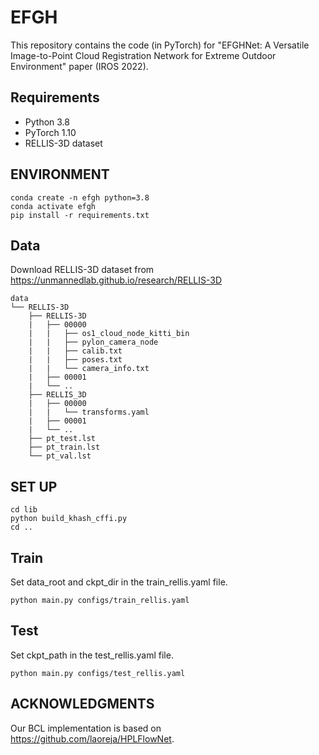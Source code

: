 
# EFGH

This repository contains the code (in PyTorch) for "EFGHNet: A Versatile Image-to-Point Cloud Registration Network for Extreme Outdoor Environment" paper (IROS 2022).

## Requirements

* Python 3.8
* PyTorch 1.10
* RELLIS-3D dataset

## ENVIRONMENT

```
conda create -n efgh python=3.8
conda activate efgh
pip install -r requirements.txt
```

## Data
Download RELLIS-3D dataset from https://unmannedlab.github.io/research/RELLIS-3D
```
data
└── RELLIS-3D
    ├── RELLIS-3D
    |   ├── 00000
    |   |   ├── os1_cloud_node_kitti_bin
    |   |   ├── pylon_camera_node
    |   |   ├── calib.txt
    |   |   ├── poses.txt
    |   |   └── camera_info.txt    
    |   ├── 00001
    |   └── ..
    ├── RELLIS_3D
    |   ├── 00000
    |   |   └── transforms.yaml
    |   ├── 00001
    |   └── ..
    ├── pt_test.lst
    ├── pt_train.lst
    └── pt_val.lst
```

## SET UP
```
cd lib 
python build_khash_cffi.py 
cd ..
```

## Train
Set data_root and ckpt_dir in the train_rellis.yaml file.
```
python main.py configs/train_rellis.yaml
```

## Test
Set ckpt_path in the test_rellis.yaml file.
```
python main.py configs/test_rellis.yaml
```


## ACKNOWLEDGMENTS
Our BCL implementation is based on https://github.com/laoreja/HPLFlowNet. 
